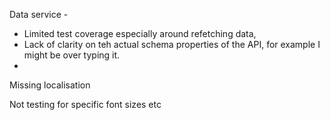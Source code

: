 Data service -
- Limited test coverage especially around refetching data, 
- Lack of clarity on teh actual schema properties of the API, for example I might be over typing it.
- 

Missing localisation

Not testing for specific font sizes etc